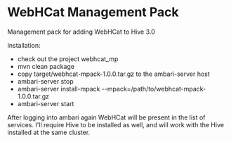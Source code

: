 # WebHCat Management Pack

Management pack for adding WebHCat to Hive 3.0

Installation:

- check out the project webhcat_mp
- mvn clean package
- copy target/webhcat-mpack-1.0.0.tar.gz to the ambari-server host
- ambari-server stop
- ambari-server install-mpack --mpack=/path/to/webhcat-mpack-1.0.0.tar.gz
- ambari-server start

After logging into ambari again WebHCat will be present in the list of services. I'll require Hive to be installed as well, and will work with the Hive installed at the same cluster.

